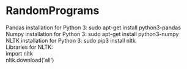 # RandomPrograms
Pandas installation for Python 3: sudo apt-get install python3-pandas <br/>
Numpy installation for Python 3: sudo apt-get install python3-numpy <br/>
NLTK installation for Python 3: sudo pip3 install nltk <br/>
Libraries for NLTK: <br/>
import nltk <br/>
nltk.download('all') <br/>
